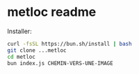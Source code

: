 # metloc readme

Installer:

```sh
curl -fsSL https://bun.sh/install | bash
git clone ...metloc
cd metloc
bun index.js CHEMIN-VERS-UNE-IMAGE
```